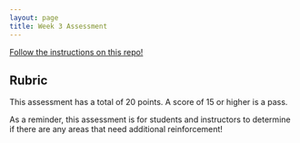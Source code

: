 ```yaml
---
layout: page
title: Week 3 Assessment
---
```


[Follow the instructions on this repo!](https://github.com/turingschool-examples/Launch_Mod3Week3Assessment)

## Rubric

This assessment has a total of 20 points.  A score of 15 or higher is a pass.

As a reminder, this assessment is for students and instructors to determine if there are any areas that need additional reinforcement!